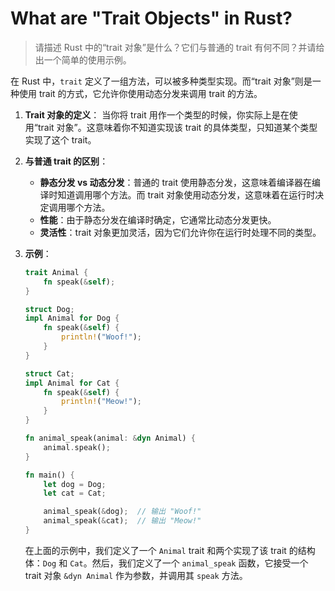 # What are "Trait Objects" in Rust?

> 请描述 Rust 中的“trait 对象”是什么？它们与普通的 trait 有何不同？并请给出一个简单的使用示例。

在 Rust 中，`trait` 定义了一组方法，可以被多种类型实现。而“trait 对象”则是一种使用 trait 的方式，它允许你使用动态分发来调用 trait 的方法。

1. **Trait 对象的定义**：
   当你将 trait 用作一个类型的时候，你实际上是在使用“trait 对象”。这意味着你不知道实现该 trait 的具体类型，只知道某个类型实现了这个 trait。

2. **与普通 trait 的区别**：
   - **静态分发 vs 动态分发**：普通的 trait 使用静态分发，这意味着编译器在编译时知道调用哪个方法。而 trait 对象使用动态分发，这意味着在运行时决定调用哪个方法。
   - **性能**：由于静态分发在编译时确定，它通常比动态分发更快。
   - **灵活性**：trait 对象更加灵活，因为它们允许你在运行时处理不同的类型。

3. **示例**：

   ```rust
   trait Animal {
       fn speak(&self);
   }

   struct Dog;
   impl Animal for Dog {
       fn speak(&self) {
           println!("Woof!");
       }
   }

   struct Cat;
   impl Animal for Cat {
       fn speak(&self) {
           println!("Meow!");
       }
   }

   fn animal_speak(animal: &dyn Animal) {
       animal.speak();
   }

   fn main() {
       let dog = Dog;
       let cat = Cat;

       animal_speak(&dog);  // 输出 "Woof!"
       animal_speak(&cat);  // 输出 "Meow!"
   }
   ```

   在上面的示例中，我们定义了一个 `Animal` trait 和两个实现了该 trait 的结构体：`Dog` 和 `Cat`。然后，我们定义了一个 `animal_speak` 函数，它接受一个 trait 对象 `&dyn Animal` 作为参数，并调用其 `speak` 方法。
